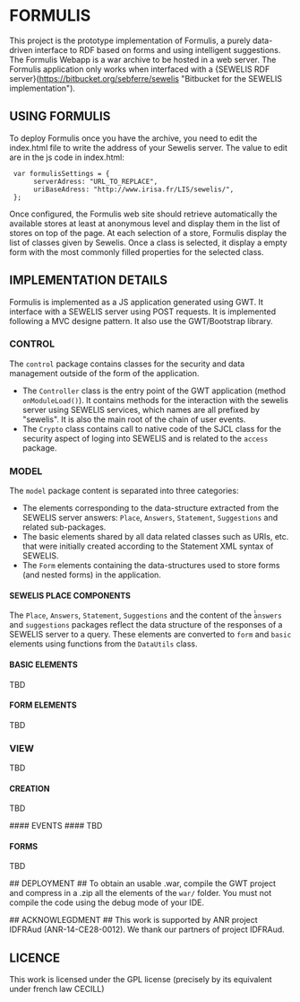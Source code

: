 # FORMULIS #

This project is the prototype implementation of Formulis, a purely data-driven interface to RDF based on forms and using intelligent suggestions. 
The Formulis Webapp is a war archive to be hosted in a web server. The Formulis application only works when interfaced with a {SEWELIS RDF server}(https://bitbucket.org/sebferre/sewelis "Bitbucket for the SEWELIS implementation").

## USING FORMULIS ##
To deploy Formulis once you have the archive, you need to edit the index.html file to write the address of your Sewelis server. The value to edit are in the js code in index.html:

     var formulisSettings = {
          serverAdress: "URL_TO_REPLACE",
          uriBaseAdress: "http://www.irisa.fr/LIS/sewelis/",
     };

Once configured, the Formulis web site should retrieve automatically the available stores at least at anonymous level and display them in the list of stores on top of the page. At each selection of a store, Formulis display the list of classes given by Sewelis. Once a class is selected, it display a empty form with the most commonly filled properties for the selected class.

## IMPLEMENTATION DETAILS ##
Formulis is implemented as a JS application generated using GWT. It interface with a SEWELIS server using POST requests. It is implemented following a MVC designe pattern. It also use the GWT/Bootstrap library.
### CONTROL ###
The `control` package contains classes for the security and data management outside of the form of the application.
- The `Controller` class is the entry point of the GWT application (method `onModuleLoad()`). It contains methods for the interaction with the sewelis server using SEWELIS services, which names are all prefixed by "sewelis". It is also the main root of the chain of user events.
- The `Crypto` class contains call to native code of the SJCL class for the security aspect of loging into SEWELIS and is related to the `access` package.

### MODEL ###
The `model` package content is separated into three categories:
- The elements corresponding to the data-structure extracted from the SEWELIS server answers: `Place`, `Answers`, `Statement`, `Suggestions` and related sub-packages.
- The basic elements shared by all data related classes such as URIs, etc. that were initially created according to the Statement XML syntax of SEWELIS.
- The `Form` elements containing the data-structures used to store forms (and nested forms) in the application.

#### SEWELIS PLACE COMPONENTS ####
The `Place`, `Answers`, `Statement`, `Suggestions` and the content of the ̀̀`answers` and `suggestions` packages reflect the data structure of the responses of a SEWELIS server to a query. These elements are converted to `form` and `basic` elements using functions from the `DataUtils` class.

#### BASIC ELEMENTS ####
TBD

#### FORM ELEMENTS ####
TBD

### VIEW ###
TBD

#### CREATION ####
TBD

#### EVENTS ####
TBD

#### FORMS ####
TBD


## DEPLOYMENT ##
To obtain an usable .war, compile the GWT project and compress in a .zip all the elements of the `war/` folder. You must not compile the code using the debug mode of your IDE.

## ACKNOWLEGDMENT ##
This work is supported by ANR project IDFRAud (ANR-14-CE28-0012). We thank our partners of project IDFRAud.

## LICENCE ##
This work is licensed under the GPL license (precisely by its equivalent under french law CECILL)
